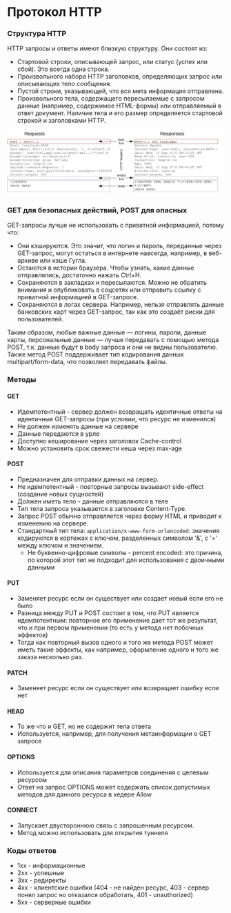 # Протокол HTTP
### Структура HTTP
HTTP запросы и ответы имеют близкую структуру. Они состоят из:
+ Стартовой строки, описывающей запрос, или статус (успех или сбой). Это всегда одна строка.
+ Произвольного набора HTTP заголовков, определяющих запрос или описывающих тело сообщения.
+ Пустой строки, указывающей, что вся мета информация отправлена.
+ Произвольного тела, содержащего пересылаемые с запросом данные (например, содержимое HTML-формы) или отправляемый в ответ документ. Наличие тела и его размер определяется стартовой строкой и заголовками HTTP.

![http.jpg](resources/http.jpg)

### GET для безопасных действий, POST для опасных
GET-запросы лучше не использовать с приватной информацией, потому что:

+ Они кэшируются. Это значит, что логин и пароль, переданные через GET-запрос, могут остаться в интернете навсегда, например, в веб-архиве или кэше Гугла.
+ Остаются в истории браузера. Чтобы узнать, какие данные отправлялись, достаточно нажать Ctrl+H.
+ Сохраняются в закладках и пересылаются. Можно не обратить внимания и опубликовать в соцсетях или отправить ссылку с приватной информацией в GET-запросе.
+ Сохраняются в логах сервера. Например, нельзя отправлять данные банковских карт через GET-запрос, так как это создаёт риски для пользователей.

Таким образом, любые важные данные — логины, пароли, данные карты, персональные данные — лучше передавать с помощью метода POST, т.к. данные будут в body запроса и они не видны пользователю. Также метод POST поддерживает тип кодирования данных multipart/form-data, что позволяет передавать файлы.

### Методы
#### GET
+ Идемпотентный - сервер должен возвращать идентичные ответы на идентичные GET-запросы (при условии, что ресурс не изменился)
+ Не должен изменять данные на сервере
+ Данные передаются в урле
+ Доступно кеширование через заголовок Cache-control
+ Можно установить срок свежести кеша через max-age

#### POST
+ Предназначен для отправки данных на сервер.
+ Не идемпотентный - повторные запросы вызывают side-effect (создание новых сущностей)
+ Должен иметь тело - данные отправляются в теле
+ Тип тела запроса указывается в заголовке Content-Type.
+ Запрос POST обычно отправляется через форму HTML и приводит к изменению на сервере. 
+ Стандартный тип тела: 
    ```application/x-www-form-urlencoded```: значения кодируются в кортежах с ключом, разделенных символом '&', с '=' между ключом и значением. 
    + Не буквенно-цифровые символы - percent encoded: это причина, по которой этот тип не подходит для использования с двоичными данными

#### PUT
+ Заменяет ресурс если он существует или создает новый если его не было
+ Разница между PUT и POST состоит в том, что PUT является идемпотентным: 
повторное его применение дает тот же результат, что и при первом применении (то есть у метода нет побочных эффектов)
+ Тогда как повторный вызов одного и того же метода POST может иметь такие эффекты, 
как например, оформление одного и того же заказа несколько раз.

#### PATCH
+ Заменяет ресурс если он существует или возвращает ошибку если нет

#### HEAD
+ То же что и GET, но не содержит тела ответа
+ Используется, например, для получения метаинформации о GET запросе

#### OPTIONS
+ Используется для описания параметров соединения с целевым ресурсом
+ Ответ на запрос OPTIONS может содержать список допустимых методов для данного ресурса в хедере Allow

#### CONNECT
+ Запускает двустороннюю связь с запрошенным ресурсом. 
+ Метод можно использовать для открытия туннеля

### Коды ответов
+ 1хх - информационные
+ 2хх - успешные
+ 3хх - редиректы
+ 4хх - клиентские ошибки (404 - не найден ресурс, 403 - сервер понял запрос но отказался обработать, 401 - unauthorized)
+ 5хх - серверные ошибки